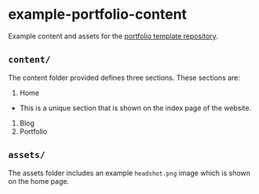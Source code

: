 # example-portfolio-content

Example content and assets for the [portfolio template repository](https://github.com/cal-overflow).

## `content/`
The content folder provided defines three sections. These sections are:
1. Home
  - This is a unique section that is shown on the index page of the website.
1. Blog
1. Portfolio

## `assets/`
The assets folder includes an example `headshot.png` image which is shown on the home page.
